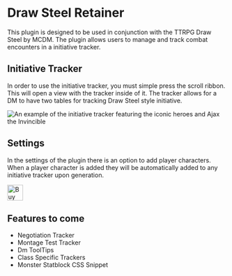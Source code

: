 # Draw Steel Retainer 

This plugin is designed to be used in conjunction with the TTRPG Draw Steel by MCDM. The plugin allows users to manage and track combat encounters in a initiative tracker. 

## Initiative Tracker
In order to use the initiative tracker, you must simple press the scroll ribbon. This will open a view with the tracker inside of it. The tracker allows for a DM to have two tables for tracking Draw Steel style initiative. 

![An example of the initiative tracker featuring the iconic heroes and Ajax the Invincible]([image.png](https://github.com/MartinDampier/draw-steel-retainer/blob/master/initiativeTrackerExample.png))
<a>


## Settings
In the settings of the plugin there is an option to add player characters. When a player character is added they will be automatically added to any initiative tracker upon generation.

<a href='https://ko-fi.com/V7V51C5H0T' target='_blank'><img height='36' style='border:0px;height:36px;' src='https://storage.ko-fi.com/cdn/kofi4.png?v=6' border='0' alt='Buy Me a Coffee at ko-fi.com' /></a>

## Features to come
- Negotiation Tracker
- Montage Test Tracker
- Dm ToolTips
- Class Specific Trackers
- Monster Statblock CSS Snippet
